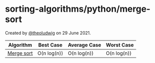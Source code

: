 # sorting-algorithms/python/merge-sort

Created by [@theoludwig](https://github.com/theoludwig) on 29 June 2021.

| Algorithm                                           | Best Case   | Average Case | Worst Case  |
| --------------------------------------------------- | ----------- | ------------ | ----------- |
| [Merge sort](https://wikipedia.org/wiki/Merge_sort) | O(n log(n)) | O(n log(n))  | O(n log(n)) |
